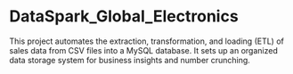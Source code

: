 # DataSpark_Global_Electronics
This project automates the extraction, transformation, and loading (ETL) of sales data from CSV files into a MySQL database. It sets up an organized data storage system for business insights and number crunching. 
